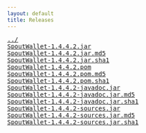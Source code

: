 ```yaml
---
layout: default
title: Releases
---
```

<pre>
<a href="../">../</a>
<a href="SpoutWallet-1.4.4.2.jar">SpoutWallet-1.4.4.2.jar</a>
<a href="SpoutWallet-1.4.4.2.jar.md5">SpoutWallet-1.4.4.2.jar.md5</a>
<a href="SpoutWallet-1.4.4.2.jar.sha1">SpoutWallet-1.4.4.2.jar.sha1</a>
<a href="SpoutWallet-1.4.4.2.pom">SpoutWallet-1.4.4.2.pom</a>
<a href="SpoutWallet-1.4.4.2.pom.md5">SpoutWallet-1.4.4.2.pom.md5</a>
<a href="SpoutWallet-1.4.4.2.pom.sha1">SpoutWallet-1.4.4.2.pom.sha1</a>
<a href="SpoutWallet-1.4.4.2-javadoc.jar">SpoutWallet-1.4.4.2-javadoc.jar</a>
<a href="SpoutWallet-1.4.4.2-javadoc.jar.md5">SpoutWallet-1.4.4.2-javadoc.jar.md5</a>
<a href="SpoutWallet-1.4.4.2-javadoc.jar.sha1">SpoutWallet-1.4.4.2-javadoc.jar.sha1</a>
<a href="SpoutWallet-1.4.4.2-sources.jar">SpoutWallet-1.4.4.2-sources.jar</a>
<a href="SpoutWallet-1.4.4.2-sources.jar.md5">SpoutWallet-1.4.4.2-sources.jar.md5</a>
<a href="SpoutWallet-1.4.4.2-sources.jar.sha1">SpoutWallet-1.4.4.2-sources.jar.sha1</a>
</pre>

